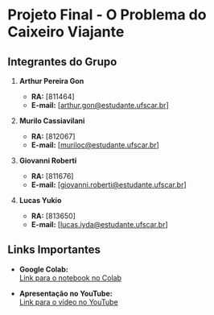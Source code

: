 # Projeto Final - O Problema do Caixeiro Viajante 

## Integrantes do Grupo  
1. **Arthur Pereira Gon**  
   - **RA:** [811464]  
   - **E-mail:** [arthur.gon@estudante.ufscar.br]  

2. **Murilo Cassiavilani**  
   - **RA:** [812067]  
   - **E-mail:** [muriloc@estudante.ufscar.br]  

3. **Giovanni Roberti**  
   - **RA:** [811676]  
   - **E-mail:** [giovanni.roberti@estudante.ufscar.br]

4. **Lucas Yukio**  
   - **RA:** [813650]  
   - **E-mail:** [lucas.iyda@estudante.ufscar.br]

## Links Importantes  

- **Google Colab:**  
  [Link para o notebook no Colab](https://colab.research.google.com/drive/1QijY3r1Zxf4mVj3Bga4kb9msOhgpqqjt?usp=sharing)  

- **Apresentação no YouTube:**  
  [Link para o vídeo no YouTube](https://www.youtube.com/)  
